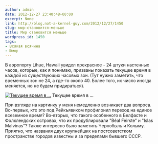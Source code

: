 ```yaml
---
author: admin
date: 2012-12-27 23:40:48+00:00
excerpt: None
link: http://blog.not-a-kernel-guy.com/2012/12/27/1450
slug: мир-становится-меньше
title: Мир становится меньше
wordpress_id: 1450
tags:
- Всякая всячина
- Юмор
---
```


В аэропорту Lihue, Hawaii увидел прекрасное - 24 штуки настенных часов, которые, как я понимаю, призваны показать текущее время в каждой из существующих часовых зон. (Тут нужно заметить, что временных зон не 24, а где-то около 40. Более того, их число иногда меняется, но не будем придираться).

[![Текущее время в ...](/2012/12/time_zones-300x101.jpg)](/2012/12/time_zones.jpg) Текущее время в ...

При взгляде на картинку у меня немедленно возникает два вопроса. Во-первых, кто это под Рейкъявиком профилонил переход на единое всеземное время? Во-вторых, что такого особенного в Белфасте и Фолклендских островах, что их продублировали "Béal Feirste" и "Islas Malvinas"? Также интересно было заметить Чернобыль и Колыму. Приятно, что названия двух крупнейших на постсоветстком пространстве городов известны и за пределами бывшего СССР.

